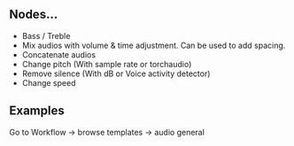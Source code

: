 

## Nodes...

* Bass / Treble
* Mix audios with volume & time adjustment.  Can be used to add spacing.
* Concatenate audios
* Change pitch (With sample rate or torchaudio)
* Remove silence (With dB or Voice activity detector)
* Change speed


## Examples

Go to Workflow -> browse templates -> audio general
